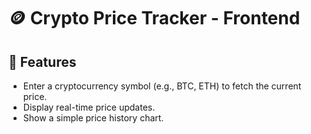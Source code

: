 # 🪙 Crypto Price Tracker - Frontend
## 🚀 Features

- Enter a cryptocurrency symbol (e.g., BTC, ETH) to fetch the current price.
- Display real-time price updates.
- Show a simple price history chart.
